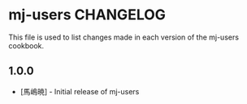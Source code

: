 mj-users CHANGELOG
=======================

This file is used to list changes made in each version of the mj-users cookbook.

1.0.0
-----
- [馬嶋暁] - Initial release of mj-users
